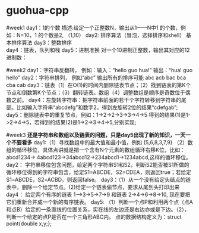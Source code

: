 # guohua-cpp

#week1
day1：1的个数  描述:给定一个正整数N，输出从1——N中1 的个数，例如：N=10，1 的个数是2, （1,10）
day2: 排序算法（冒泡，选择排序和shell） 基本排序算法
day3：整数排序  
day4：链表，队列和栈
day5：进制准换  对一个10进制正整数，输出其对应的12进制数：

#week2
day1：字符串反翻转， 例如：输入：“hello guo hua!”   输出：“hua! guo hello” 
day2：字符串排列， 例如“abc” 输出所有的排序可能 abc acb bac bca cba cab
day3：链表（1）在O(1)的时间内删除链表节点；（2）找到链表的第K个节点和倒数第K个节点；（3）翻转链表。数组（4）调整数组是顺序是奇数位于偶数之前。
day4：左旋转字符串：把字符串前面的若干个字符转移到字符串的尾部。比如输入字符串“abcdefg”和数字2，得到左旋转2位的结果“cdefgab”;
day5：删除链表中的重复节点，例如：1->2->2->3->3->4->5  得到的结果(1)是1->2->4->5，若得到的结果(2)是1->2->3->4->5,分别实现;

#week3 
<b>还是字符串和数组以及链表的问题，只是day5出现了新的知识，一天一个不要看多</b>
day1:（1）寻找数组中的最大值和最小值，例如 {5,6,8,3,7,9} （2）数组的循环移位，具体点讲就是把一个含有N个元素的数组循环右移K位，比如：abcd1234->
       4abcd123->34abcd12->234abcd1->1234abcd,这样的循环移位。
day2： 字符串移位包含问题，给定两个字符串S1和S2，判断S2能否被S1所做的循环移位得到的字符串包含，给定S1=ABCDE，S2=CDEA，则返回true；若给定S1=ABCDE，S2=ACBD，则返回false。
day3：（1）从一个没有给定头结点的链表中，删除一个给定节点。(2)给定一个链表偷节点，要求从尾到头打印出来
day4： 给定两个有序的链表 1—>3->5->7->9 和链表 2->4->6->8->10, 现在要把它们重新合并成一个新的有序链表。
day5: （1）判断一个点P和利用两个点（点A和点B）给定的一条直线的位置关系，实在线的左边还是右边亦或是下边。（2），判断一个给定的点P是否在一个三角形ABC内。  点的数据结构定义为：struct point{double x,y;};
